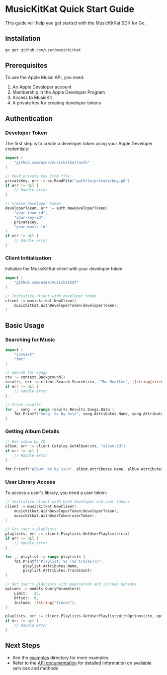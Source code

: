 # MusicKitKat Quick Start Guide

This guide will help you get started with the MusicKitKat SDK for Go.

## Installation

```bash
go get github.com/user/musickitkat
```

## Prerequisites

To use the Apple Music API, you need:

1. An Apple Developer account
2. Membership in the Apple Developer Program
3. Access to MusicKit
4. A private key for creating developer tokens

## Authentication

### Developer Token

The first step is to create a developer token using your Apple Developer credentials:

```go
import (
    "github.com/user/musickitkat/auth"
)

// Read private key from file
privateKey, err := os.ReadFile("path/to/private/key.p8")
if err != nil {
    // Handle error
}

// Create developer token
developerToken, err := auth.NewDeveloperToken(
    "your-team-id",
    "your-key-id",
    privateKey,
    "your-music-id"
)
if err != nil {
    // Handle error
}
```

### Client Initialization

Initialize the MusicKitKat client with your developer token:

```go
import (
    "github.com/user/musickitkat"
)

// Initialize client with developer token
client := musickitkat.NewClient(
    musickitkat.WithDeveloperToken(developerToken),
)
```

## Basic Usage

### Searching for Music

```go
import (
    "context"
    "fmt"
)

// Search for songs
ctx := context.Background()
results, err := client.Search.Search(ctx, "The Beatles", []string{string(musickitkat.SearchTypesSongs)}, nil)
if err != nil {
    // Handle error
}

// Print results
for _, song := range results.Results.Songs.Data {
    fmt.Printf("Song: %s by %s\n", song.Attributes.Name, song.Attributes.ArtistName)
}
```

### Getting Album Details

```go
// Get album by ID
album, err := client.Catalog.GetAlbum(ctx, "album-id")
if err != nil {
    // Handle error
}

fmt.Printf("Album: %s by %s\n", album.Attributes.Name, album.Attributes.ArtistName)
```

### User Library Access

To access a user's library, you need a user token:

```go
// Initialize client with both developer and user tokens
client := musickitkat.NewClient(
    musickitkat.WithDeveloperToken(developerToken),
    musickitkat.WithUserToken(userToken),
)

// Get user's playlists
playlists, err := client.Playlists.GetUserPlaylists(ctx)
if err != nil {
    // Handle error
}

for _, playlist := range playlists {
    fmt.Printf("Playlist: %s (%d tracks)\n", 
        playlist.Attributes.Name, 
        playlist.Attributes.TrackCount)
}

// Get user's playlists with pagination and include options
options := models.QueryParameters{
    Limit:   25,
    Offset:  0,
    Include: []string{"tracks"},
}

playlists, err := client.Playlists.GetUserPlaylistsWithOptions(ctx, options)
if err != nil {
    // Handle error
}
```

## Next Steps

- See the [examples](../examples) directory for more examples
- Refer to the [API documentation](./README.md) for detailed information on available services and methods